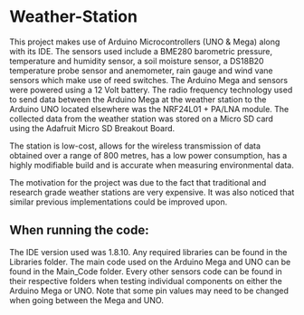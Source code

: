 # Weather-Station

This project makes use of Arduino Microcontrollers (UNO & Mega) along with its IDE. The sensors used include a BME280 barometric pressure, temperature and humidity sensor, a soil moisture sensor, a DS18B20 temperature probe sensor and anemometer, rain gauge and wind vane sensors which make use of reed switches. The Arduino Mega and sensors were powered using a 12 Volt battery. The radio frequency technology used to send data between the Arduino Mega at the weather station to the Arduino UNO located elsewhere was the NRF24L01 + PA/LNA module. The collected data from the weather station was stored on a Micro SD card using the Adafruit Micro SD Breakout Board.

The station is low-cost, allows for the wireless transmission of data obtained over a range of 800 metres, has a low power consumption, has a highly modifiable build and is accurate when measuring environmental data.

The motivation for the project was due to the fact that traditional and research grade weather stations are very expensive. It was also noticed that similar previous implementations could be improved upon.

## When running the code:

The IDE version used was 1.8.10. Any required libraries can be found in the Libraries folder. The main code used on the Arduino Mega and UNO can be found in the Main_Code folder. Every other sensors code can be found in their respective folders when testing individual components on either the Arduino Mega or UNO. Note that some pin values may need to be changed when going between the Mega and UNO.
